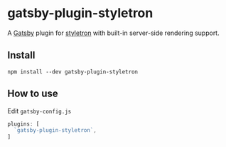 # gatsby-plugin-styletron

A [Gatsby](https://github.com/gatsbyjs/gatsby) plugin for [styletron](https://github.com/rtsao/styletron) with built-in server-side rendering support.

## Install

`npm install --dev gatsby-plugin-styletron`

## How to use

Edit `gatsby-config.js`

```javascript
plugins: [
  `gatsby-plugin-styletron`,
]
```
